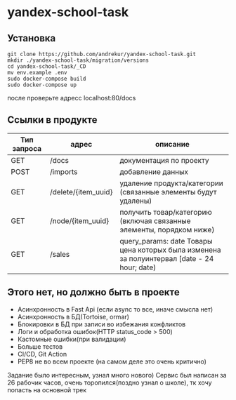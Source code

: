 # yandex-school-task
## Установка
```
git clone https://github.com/andrekur/yandex-school-task.git
mkdir ./yandex-school-task/migration/versions
cd yandex-school-task/_CD
mv env.example .env
sudo docker-compose build
sudo docker-compose up
```
после проверьте адресс localhost:80/docs
## Ссылки в продукте

Тип запроса | адрес    | описание 
--- | --- | --- 
GET |/docs  | документация по проекту 
POST |/imports | добавление данных 
GET |/delete/{item_uuid} | удаление продукта/категории (связанные элементы будут удалены)
GET |/node/{item_uuid} | получить товар/категорию (включая связанные элементы, порядком ниже)
GET |/sales | query_params: date Товары цена которых была изменена за полуинтервал [date - 24 hour; date)


## Этого нет, но должно быть в проекте

- Асинхронность в Fast Api (если async то все, иначе смысла нет)
- Асинхронность в БД(Tortoise, ormar)
- Блокировки в БД при записи во избежания конфликтов
- Логи и обработка ошибок(HTTP status_code > 500)
- Кастомные ошибки(при валидации)
- Больше тестов
- CI/CD, Git Action
- PEP8 не во всем проекте (на самом деле это очень критично)

Задание было интересным, узнал много нового)
Сервис был написан за 26 рабочик часов, очень торопился(поздно узнал о школе), тк хочу попасть на основной трек
